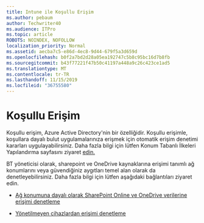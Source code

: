 ```yaml
---
title: Intune ile Koşullu Erişim
ms.author: pebaum
author: Techwriter40
ms.audience: ITPro
ms.topic: article
ROBOTS: NOINDEX, NOFOLLOW
localization_priority: Normal
ms.assetid: aecba7c5-e86d-4ec8-9d44-679f5a3d659d
ms.openlocfilehash: b0f2a7bd2d28a05ea192747c5b8c95bc16d7b8fb
ms.sourcegitcommit: b43f77221f47b50c41197a448a9c26c423ce1ad5
ms.translationtype: MT
ms.contentlocale: tr-TR
ms.lasthandoff: 11/15/2019
ms.locfileid: "36755580"
---
```

# <a name="conditional-access"></a>Koşullu Erişim

Koşullu erişim, Azure Active Directory'nin bir özelliğidir. Koşullu erişimle, koşullara dayalı bulut uygulamalarınıza erişmek için otomatik erişim denetimi kararları uygulayabilirsiniz. Daha fazla bilgi için lütfen Konum Tabanlı İlkeleri Yapılandırma sayfasını ziyaret [edin.](https://docs.microsoft.com/azure/active-directory/conditional-access/overview)

BT yöneticisi olarak, sharepoint ve OneDrive kaynaklarına erişimi tanımlı ağ konumlarını veya güvendiğiniz aygıtları temel alan olarak da denetleyebilirsiniz. Daha fazla bilgi için lütfen aşağıdaki bağlantıları ziyaret edin.

- [Ağ konumuna dayalı olarak SharePoint Online ve OneDrive verilerine erişimi denetleme](https://docs.microsoft.com/sharepoint/control-access-based-on-network-location)

- [Yönetilmeyen cihazlardan erişimi denetleme](https://docs.microsoft.com/sharepoint/control-access-from-unmanaged-devices)

